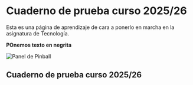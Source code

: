 # Cuaderno de prueba curso 2025/26
Esta es una página de aprendizaje de cara a ponerlo en marcha en la asignatura de Tecnología.

**POnemos texto en negrita**

![Panel de Pinball](/assets/imagenes/CopiaPinball.jpg)

## Cuaderno de prueba curso 2025/26
